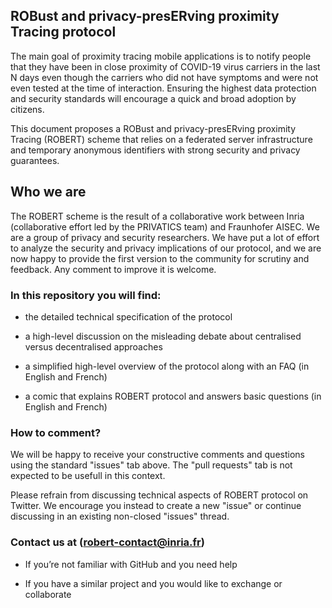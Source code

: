 ## ROBust and privacy-presERving proximity Tracing protocol          

The main goal of proximity tracing mobile applications is to notify people that they have been in close proximity of COVID-19 virus carriers in the last N days even though the carriers who did not have symptoms and were not even tested at the time of interaction. Ensuring the highest data protection and security standards will encourage a quick and broad adoption by citizens. 

This document proposes a ROBust and privacy-presERving proximity Tracing (ROBERT) scheme that relies on a federated server infrastructure and temporary anonymous identifiers with strong security and privacy guarantees. 

## Who we are

The ROBERT scheme is the result of a collaborative work between Inria (collaborative effort led by the PRIVATICS team) and Fraunhofer AISEC. We are a group of privacy and security researchers. We have put a lot of effort to analyze the security and privacy implications of our protocol, and we are now happy to provide the first version to the community for scrutiny and feedback. Any comment to improve it is welcome.


### In this repository you will find: 

* the detailed technical specification of the protocol

* a high-level discussion on the misleading debate about centralised versus decentralised approaches

* a simplified high-level overview of the protocol along with an FAQ (in English and French)

* a comic that explains ROBERT protocol and answers basic questions  (in English and French)

### How to comment?

We will be happy to receive your constructive  comments and questions using the standard "issues" tab above. The "pull requests" tab is not expected to be usefull in this context.

Please refrain from discussing technical aspects of ROBERT protocol on Twitter. We encourage you instead to create a new "issue" or continue discussing in an existing non-closed "issues" thread.

### Contact us at ([robert-contact@inria.fr](mailto:robert-contact@inria.fr)) 

* If you’re not familiar with GitHub and you need help

* If you have a similar project and you would like to exchange or collaborate 
